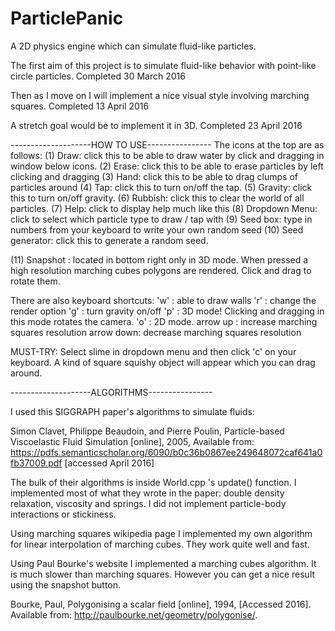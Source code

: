 # ParticlePanic
A 2D physics engine which can simulate fluid-like particles.

The first aim of this project is to simulate fluid-like behavior with point-like circle particles.
Completed 30 March 2016

Then as I move on I will implement a nice visual style involving marching squares.
Completed 13 April 2016

A stretch goal would be to implement it in 3D. 
Completed 23 April 2016

--------------------HOW TO USE----------------
The icons at the top are as follows:
(1) Draw: click this to be able to draw water by click and dragging in window below icons.
(2) Erase: click this to be able to erase particles by left clicking and dragging
(3) Hand: click this to be able to drag clumps of particles around
(4) Tap: click this to turn on/off the tap.
(5) Gravity: click this to turn on/off gravity.
(6) Rubbish: click this to clear the world of all particles.
(7) Help: click to display help much like this
(8) Dropdown Menu: click to select which particle type to draw / tap with
(9) Seed box: type in numbers from your keyboard to write your own random seed
(10) Seed generator: click this to generate a random seed.

(11) Snapshot : located in bottom right only in 3D mode. When pressed a high resolution
	        marching cubes polygons are rendered. Click and drag to rotate them.

There are also keyboard shortcuts:
'w' : able to draw walls
'r' : change the render option
'g' : turn gravity on/off
'p' : 3D mode! Clicking and dragging in this mode rotates the camera.
'o' : 2D mode.
arrow up : increase marching squares resolution
arrow down: decrease marching squares resolution

MUST-TRY: 
Select slime in dropdown menu and then click 'c' on your keyboard.
A kind of square squishy object will appear which you can drag around.

--------------------ALGORITHMS----------------

I used this SIGGRAPH paper's algorithms to simulate fluids: 

Simon Clavet, Philippe Beaudoin, and Pierre Poulin, Particle-based Viscoelastic Fluid Simulation [online], 2005, Available from:
https://pdfs.semanticscholar.org/6090/b0c36b0867ee249648072caf641a0fb37009.pdf [accessed April 2016]

The bulk of their algorithms is inside World.cpp 's update() function. I implemented most of what they
wrote in the paper: double density relaxation, viscosity and springs.
I did not implement particle-body interactions or stickiness.

Using marching squares wikipedia page I implemented my own algorithm for linear interpolation
of marching cubes. They work quite well and fast. 

Using Paul Bourke's website I implemented a marching cubes algorithm. It is much slower than
marching squares. However you can get a nice result using the snapshot button.

Bourke, Paul, Polygonising a scalar field [online], 1994, [Accessed 2016].
Available from: <http://paulbourke.net/geometry/polygonise/>.







